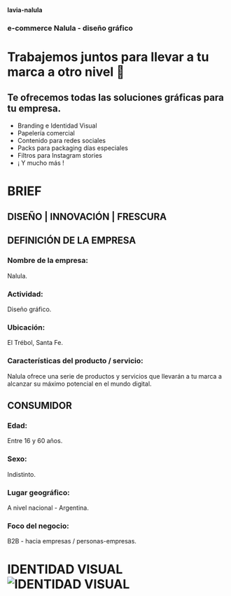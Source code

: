 #### lavia-nalula
### e-commerce Nalula - diseño gráfico

# Trabajemos juntos para llevar a tu marca a otro nivel :rocket:
## Te ofrecemos todas las soluciones gráficas para tu empresa.
- Branding e Identidad Visual
- Papelería comercial
- Contenido para redes sociales
- Packs para packaging días especiales
- Filtros para Instagram stories
- ¡ Y mucho más !

# BRIEF

## DISEÑO | INNOVACIÓN | FRESCURA

## DEFINICIÓN DE LA EMPRESA
### Nombre de la empresa:
Nalula.
### Actividad:
Diseño gráfico.
### Ubicación:
El Trébol, Santa Fe.
### Características del producto / servicio:
Nalula ofrece una serie de productos y servicios que llevarán a tu marca a alcanzar su máximo potencial en el mundo digital.

## CONSUMIDOR
### Edad:
Entre 16 y 60 años.
### Sexo: 
Indistinto.
### Lugar geográfico:
A nivel nacional - Argentina.
### Foco del negocio: 
B2B - hacia empresas / personas-empresas.

# IDENTIDAD VISUAL![IDENTIDAD VISUAL](https://user-images.githubusercontent.com/113370017/207208010-d9c343cc-578e-42ac-878c-5d001d45354b.png)
